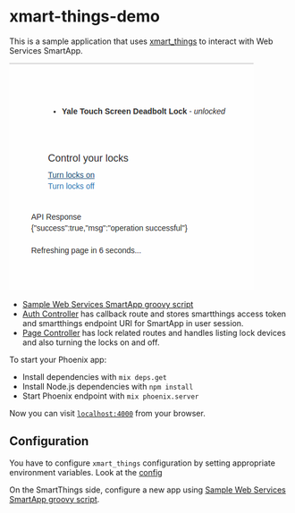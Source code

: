 # xmart-things-demo

This is a sample application that uses [xmart_things](https://github.com/techgaun/xmart-things) to interact with Web Services SmartApp.

![UI](priv/smartapp/ui.png)

- [Sample Web Services SmartApp groovy script](priv/smartapp/lock.groovy)
- [Auth Controller](web/controllers/auth_controller.ex) has callback route and stores smartthings access token and smartthings endpoint URI for SmartApp in user session.
- [Page Controller](web/controllers/page_controller.ex) has lock related routes and handles listing lock devices and also turning the locks on and off.

To start your Phoenix app:

  * Install dependencies with `mix deps.get`
  * Install Node.js dependencies with `npm install`
  * Start Phoenix endpoint with `mix phoenix.server`

Now you can visit [`localhost:4000`](http://localhost:4000) from your browser.

## Configuration

You have to configure `xmart_things` configuration by setting appropriate environment variables. Look at the [config](config/config.exs#L21-L25)

On the SmartThings side, configure a new app using [Sample Web Services SmartApp groovy script](priv/smartapp/lock.groovy).
